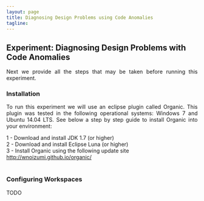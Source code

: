 ```yaml
---
layout: page
title: Diagnosing Design Problems using Code Anomalies
tagline:
---
```


## Experiment: Diagnosing Design Problems with Code Anomalies

<p align="justify">
Next we provide all the steps that may be taken before running this experiment.
</p>

### Installation

<p align="justify">
To run this experiment we will use an eclipse plugin called Organic. This plugin was tested in the following operational systems: Windows 7 and Ubuntu 14.04 LTS.
See below a step by step guide to install Organic into your environment:
</p>

1 - Download and install JDK 1.7 (or higher) <br/>
2 - Download and install Eclipse Luna (or higher) <br/>
3 - Install Organic using the following update site http://wnoizumi.github.io/organic/ <br/>
<br/>

### Configuring Workspaces

TODO


